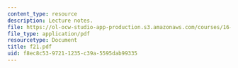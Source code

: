 ```yaml
---
content_type: resource
description: Lecture notes.
file: https://ol-ocw-studio-app-production.s3.amazonaws.com/courses/16-01-unified-engineering-i-ii-iii-iv-fall-2005-spring-2006/f8ec8c5397211235c39a5595dab99335_f21.pdf
file_type: application/pdf
resourcetype: Document
title: f21.pdf
uid: f8ec8c53-9721-1235-c39a-5595dab99335
---
```

